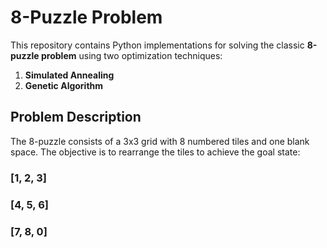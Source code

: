 # 8-Puzzle Problem

This repository contains Python implementations for solving the classic **8-puzzle problem** using two optimization techniques:

1. **Simulated Annealing**
2. **Genetic Algorithm**

## Problem Description

The 8-puzzle consists of a 3x3 grid with 8 numbered tiles and one blank space. The objective is to rearrange the tiles to achieve the goal state:
### [1, 2, 3]
### [4, 5, 6]
### [7, 8, 0]

